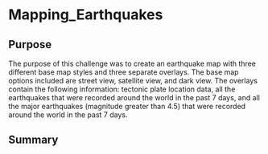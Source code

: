 # Mapping_Earthquakes
## Purpose
The purpose of this challenge was to create an earthquake map with three different base map styles and three separate overlays.
The base map options included are street view, satellite view, and dark view.
The overlays contain the following information: tectonic plate location data,
all the earthquakes that were recorded around the world in the past 7 days,
and all the major earthquakes (magnitude greater than 4.5) that were recorded around the world in the past 7 days.
## Summary
